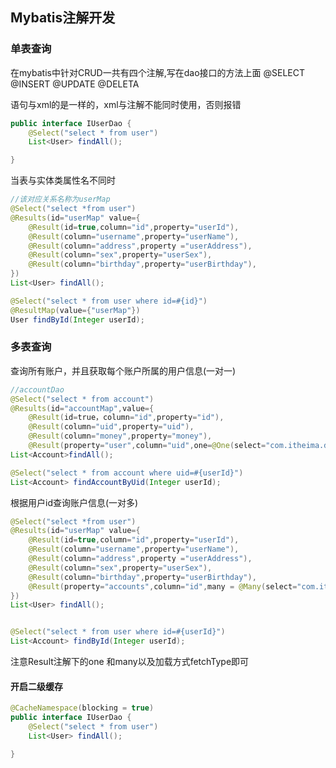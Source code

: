 ## Mybatis注解开发

### 单表查询
在mybatis中针对CRUD一共有四个注解,写在dao接口的方法上面
@SELECT @INSERT @UPDATE @DELETA

语句与xml的是一样的，xml与注解不能同时使用，否则报错

```java
public interface IUserDao {
    @Select("select * from user")
    List<User> findAll();

}
```

当表与实体类属性名不同时
```java
//该对应关系名称为userMap
@Select("select *from user")
@Results(id="userMap" value={
    @Result(id=true,column="id",property="userId"),
    @Result(column="username",property="userName"),
    @Result(column="address",property ="userAddress"),
    @Result(column="sex",property="userSex"),
    @Result(column="birthday",property="userBirthday"), 
})
List<User> findAll();

@Select("select * from user where id=#{id}")
@ResultMap(value={"userMap"})
User findById(Integer userId);
```

### 多表查询
查询所有账户，并且获取每个账户所属的用户信息(一对一)
```java
//accountDao
@Select("select * from account")
@Results(id="accountMap",value={
    @Result(id=true，column="id",property="id"),
    @Result(column="uid",property="uid"),
    @Result(column="money",property="money"),
    @Result(property="user",column="uid",one=@One(select="com.itheima.dao.IUserDao.findById",fetchType=FetchType.EAGER）)})//立即加载
List<Account>findAll();

@Select("select * from account where uid=#{userId}")
List<Account> findAccountByUid(Integer userId);
```
根据用户id查询账户信息(一对多)

```java
@Select("select *from user")
@Results(id="userMap" value={
    @Result(id=true,column="id",property="userId"),
    @Result(column="username",property="userName"),
    @Result(column="address",property ="userAddress"),
    @Result(column="sex",property="userSex"),
    @Result(column="birthday",property="userBirthday"), 
    @Result(property="accounts",column="id",many = @Many(select="com.itheima.dao.IAccountDao.findAccountByUid",fetchType=FetchType.LAZY)//延迟加载
})
List<User> findAll();


@Select("select * from user where id=#{userId}")
List<Account> findById(Integer userId);
```

注意Result注解下的one 和many以及加载方式fetchType即可

#### 开启二级缓存

```java
@CacheNamespace(blocking = true)
public interface IUserDao {
    @Select("select * from user")
    List<User> findAll();

}
```